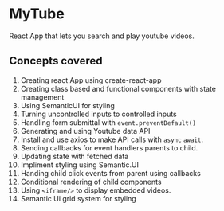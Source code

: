 # MyTube

React App that lets you search and play youtube videos.

## Concepts covered

1. Creating react App using create-react-app
2. Creating class based and functional components with state management
3. Using SemanticUI for styling
4. Turning uncontrolled inputs to controlled inputs
5. Handling form submittal with `event.preventDefault()`
6. Generating and using Youtube data API
7. Install and use axios to make API calls with `async` `await`.
8. Sending callbacks for event handlers parents to child.
9. Updating state with fetched data
10. Impliment styling using Semantic.UI
11. Handing child click events from parent using callbacks
12. Conditional rendering of child components
13. Using `<iframe/>` to display embedded videos.
14. Semantic Ui grid system for styling
